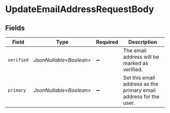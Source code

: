 # UpdateEmailAddressRequestBody


## Fields

| Field                                                             | Type                                                              | Required                                                          | Description                                                       |
| ----------------------------------------------------------------- | ----------------------------------------------------------------- | ----------------------------------------------------------------- | ----------------------------------------------------------------- |
| `verified`                                                        | *JsonNullable\<Boolean>*                                          | :heavy_minus_sign:                                                | The email address will be marked as verified.                     |
| `primary`                                                         | *JsonNullable\<Boolean>*                                          | :heavy_minus_sign:                                                | Set this email address as the primary email address for the user. |
